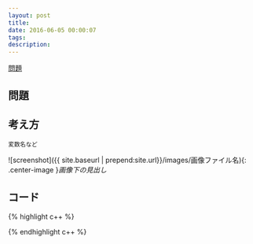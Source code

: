 ```yaml
---
layout: post
title: 
date: 2016-06-05 00:00:07
tags: 
description: 
---
```


[問題](url)

## 問題

## 考え方
`変数名など`

![screenshot]({{ site.baseurl | prepend:site.url}}/images/画像ファイル名){: .center-image }*画像下の見出し*
## コード

{% highlight c++ %}

{% endhighlight c++ %}